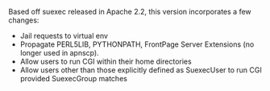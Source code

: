 Based off suexec released in Apache 2.2, this version incorporates a few changes:

* Jail requests to virtual env
* Propagate PERL5LIB, PYTHONPATH, FrontPage Server Extensions (no longer used in apnscp).
* Allow users to run CGI within their home directories
* Allow users other than those explicitly defined as SuexecUser to run CGI provided SuexecGroup matches
